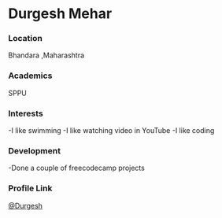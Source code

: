 # Durgesh Mehar

### Location

Bhandara ,Maharashtra 

### Academics

SPPU

### Interests

-I like swimming
-I like watching video in YouTube
-I like coding

### Development

-Done a couple of freecodecamp projects


### Profile Link

[@Durgesh](https://github.com/durgeshmehar)
